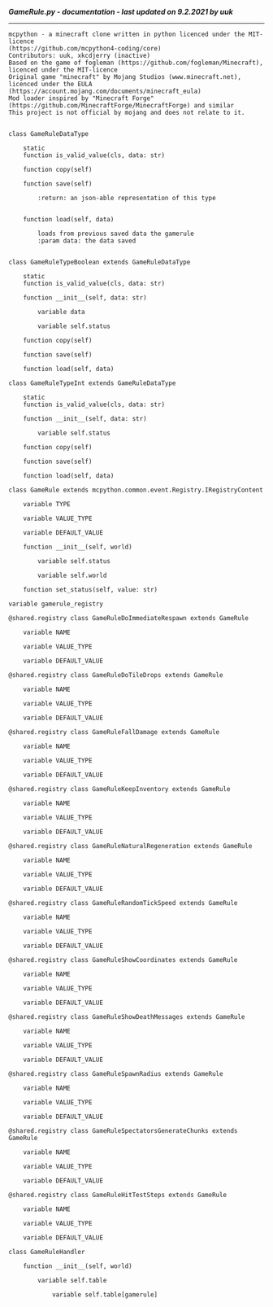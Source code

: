 ***GameRule.py - documentation - last updated on 9.2.2021 by uuk***
___

    mcpython - a minecraft clone written in python licenced under the MIT-licence 
    (https://github.com/mcpython4-coding/core)
    Contributors: uuk, xkcdjerry (inactive)
    Based on the game of fogleman (https://github.com/fogleman/Minecraft), licenced under the MIT-licence
    Original game "minecraft" by Mojang Studios (www.minecraft.net), licenced under the EULA
    (https://account.mojang.com/documents/minecraft_eula)
    Mod loader inspired by "Minecraft Forge" (https://github.com/MinecraftForge/MinecraftForge) and similar
    This project is not official by mojang and does not relate to it.


    class GameRuleDataType

        static
        function is_valid_value(cls, data: str)

        function copy(self)

        function save(self)
            
            :return: an json-able representation of this type


        function load(self, data)
            
            loads from previous saved data the gamerule
            :param data: the data saved


    class GameRuleTypeBoolean extends GameRuleDataType

        static
        function is_valid_value(cls, data: str)

        function __init__(self, data: str)

            variable data

            variable self.status

        function copy(self)

        function save(self)

        function load(self, data)

    class GameRuleTypeInt extends GameRuleDataType

        static
        function is_valid_value(cls, data: str)

        function __init__(self, data: str)

            variable self.status

        function copy(self)

        function save(self)

        function load(self, data)

    class GameRule extends mcpython.common.event.Registry.IRegistryContent

        variable TYPE

        variable VALUE_TYPE

        variable DEFAULT_VALUE

        function __init__(self, world)

            variable self.status

            variable self.world

        function set_status(self, value: str)

    variable gamerule_registry

    @shared.registry class GameRuleDoImmediateRespawn extends GameRule

        variable NAME

        variable VALUE_TYPE

        variable DEFAULT_VALUE

    @shared.registry class GameRuleDoTileDrops extends GameRule

        variable NAME

        variable VALUE_TYPE

        variable DEFAULT_VALUE

    @shared.registry class GameRuleFallDamage extends GameRule

        variable NAME

        variable VALUE_TYPE

        variable DEFAULT_VALUE

    @shared.registry class GameRuleKeepInventory extends GameRule

        variable NAME

        variable VALUE_TYPE

        variable DEFAULT_VALUE

    @shared.registry class GameRuleNaturalRegeneration extends GameRule

        variable NAME

        variable VALUE_TYPE

        variable DEFAULT_VALUE

    @shared.registry class GameRuleRandomTickSpeed extends GameRule

        variable NAME

        variable VALUE_TYPE

        variable DEFAULT_VALUE

    @shared.registry class GameRuleShowCoordinates extends GameRule

        variable NAME

        variable VALUE_TYPE

        variable DEFAULT_VALUE

    @shared.registry class GameRuleShowDeathMessages extends GameRule

        variable NAME

        variable VALUE_TYPE

        variable DEFAULT_VALUE

    @shared.registry class GameRuleSpawnRadius extends GameRule

        variable NAME

        variable VALUE_TYPE

        variable DEFAULT_VALUE

    @shared.registry class GameRuleSpectatorsGenerateChunks extends GameRule

        variable NAME

        variable VALUE_TYPE

        variable DEFAULT_VALUE

    @shared.registry class GameRuleHitTestSteps extends GameRule

        variable NAME

        variable VALUE_TYPE

        variable DEFAULT_VALUE

    class GameRuleHandler

        function __init__(self, world)

            variable self.table

                variable self.table[gamerule]